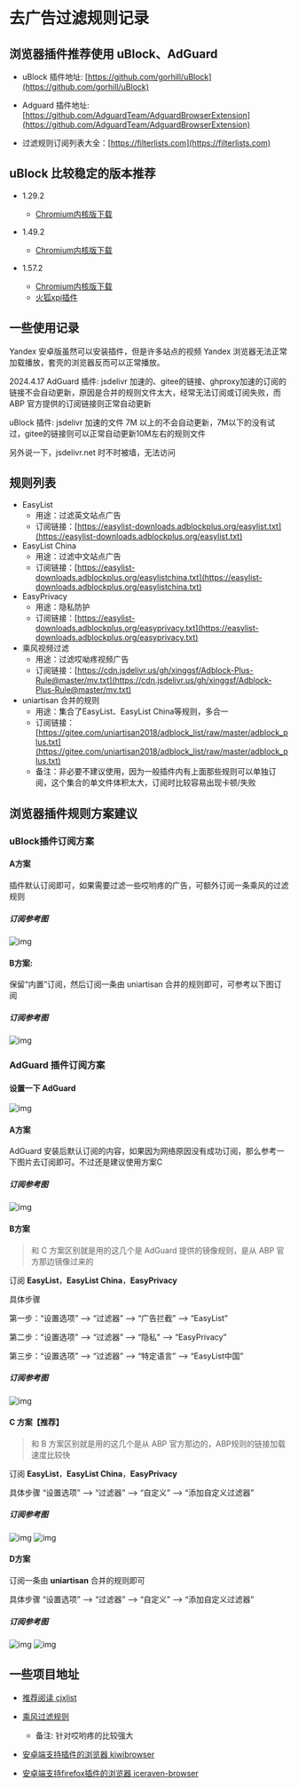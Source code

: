 # 去广告过滤规则记录

## 浏览器插件推荐使用 uBlock、AdGuard

- uBlock 插件地址: [https://github.com/gorhill/uBlock](https://github.com/gorhill/uBlock)

- Adguard 插件地址: [https://github.com/AdguardTeam/AdguardBrowserExtension](https://github.com/AdguardTeam/AdguardBrowserExtension)

- 过滤规则订阅列表大全：[https://filterlists.com](https://filterlists.com)


## uBlock 比较稳定的版本推荐

- 1.29.2
  - [Chromium内核版下载](https://github.com/gorhill/uBlock/releases/download/1.29.2/uBlock0_1.29.2.chromium.zip)

- 1.49.2
  - [Chromium内核版下载](https://github.com/gorhill/uBlock/releases/download/1.49.2/uBlock0_1.49.2.chromium.zip)

- 1.57.2
  - [Chromium内核版下载](https://github.com/gorhill/uBlock/releases/download/1.57.2/uBlock0_1.57.2.chromium.zip)
  - [火狐xpi插件](https://github.com/gorhill/uBlock/releases/download/1.57.2/uBlock0_1.57.2.firefox.signed.xpi)


## 一些使用记录

Yandex 安卓版虽然可以安装插件，但是许多站点的视频 Yandex 浏览器无法正常加载播放，套壳的浏览器反而可以正常播放。

2024.4.17 AdGuard 插件: jsdelivr 加速的、gitee的链接、ghproxy加速的订阅的链接不会自动更新，原因是合并的规则文件太大，经常无法订阅或订阅失败，而 ABP 官方提供的订阅链接则正常自动更新

uBlock 插件: jsdelivr 加速的文件 7M 以上的不会自动更新，7M以下的没有试过，gitee的链接则可以正常自动更新10M左右的规则文件

另外说一下，jsdelivr.net 时不时被墙，无法访问



## 规则列表

- EasyList
  - 用途：过滤英文站点广告
  - 订阅链接：[https://easylist-downloads.adblockplus.org/easylist.txt](https://easylist-downloads.adblockplus.org/easylist.txt)
- EasyList China
  - 用途：过滤中文站点广告
  - 订阅链接：[https://easylist-downloads.adblockplus.org/easylistchina.txt](https://easylist-downloads.adblockplus.org/easylistchina.txt)
- EasyPrivacy
  - 用途：隐私防护
  - 订阅链接：[https://easylist-downloads.adblockplus.org/easyprivacy.txt](https://easylist-downloads.adblockplus.org/easyprivacy.txt)
- 乘风视频过滤
  - 用途：过滤哎呦疼视频广告
  - 订阅链接：[https://cdn.jsdelivr.us/gh/xinggsf/Adblock-Plus-Rule@master/mv.txt](https://cdn.jsdelivr.us/gh/xinggsf/Adblock-Plus-Rule@master/mv.txt)
- uniartisan 合并的规则
  - 用途：集合了EasyList、EasyList China等规则，多合一
  - 订阅链接：[https://gitee.com/uniartisan2018/adblock_list/raw/master/adblock_plus.txt](https://gitee.com/uniartisan2018/adblock_list/raw/master/adblock_plus.txt)
  - 备注：非必要不建议使用，因为一般插件内有上面那些规则可以单独订阅，这个集合的单文件体积太大，订阅时比较容易出现卡顿/失败



## 浏览器插件规则方案建议
### uBlock插件订阅方案

#### A方案

插件默认订阅即可，如果需要过滤一些哎哟疼的广告，可额外订阅一条乘风的过滤规则

##### 订阅参考图

![img](./img/ublock订阅方案A.png)

#### B方案:

保留“内置”订阅，然后订阅一条由 uniartisan 合并的规则即可，可参考以下图订阅

##### 订阅参考图

![img](./img/uBlock订阅方案B.png)

### AdGuard 插件订阅方案

#### 设置一下 AdGuard
![img](./img/AdGuard取消勾选.png)

#### A方案

AdGuard 安装后默认订阅的内容，如果因为网络原因没有成功订阅，那么参考一下图片去订阅即可。不过还是建议使用方案C

##### 订阅参考图

![img](./img/AdGuard方案A.png)


#### B方案

> 和 C 方案区别就是用的这几个是 AdGuard 提供的镜像规则，是从 ABP 官方那边镜像过来的

订阅 **EasyList**，**EasyList China**，**EasyPrivacy**

具体步骤 

第一步：“设置选项” --> “过滤器” --> “广告拦截” --> “EasyList”

第二步：“设置选项” --> “过滤器” --> “隐私” --> “EasyPrivacy”

第三步：“设置选项” --> “过滤器” --> “特定语言” --> “EasyList中国”


##### 订阅参考图

![img](./img/AdGuard方案B.png)

#### C 方案【推荐】

> 和 B 方案区别就是用的这几个是从 ABP 官方那边的，ABP规则的链接加载速度比较快

订阅 **EasyList**，**EasyList China**，**EasyPrivacy**

具体步骤 “设置选项” --> “过滤器” --> “自定义” --> “添加自定义过滤器”

##### 订阅参考图

![img](./img/AdGuard方案C.png)
![img](./img/AdGuard方案C_2.png)


#### D方案

订阅一条由 **uniartisan** 合并的规则即可

具体步骤 “设置选项” --> “过滤器” --> “自定义” --> “添加自定义过滤器”

##### 订阅参考图

![img](./img/AdGuard方案D.png)
![img](./img/AdGuard方案D_2.png)




## 一些项目地址
- [推荐阅读 cjxlist](https://github.com/cjx82630/cjxlist)

- [乘风过滤规则](https://github.com/xinggsf/Adblock-Plus-Rule)
  - 备注: 针对哎哟疼的比较强大

- [安卓端支持插件的浏览器 kiwibrowser](https://github.com/kiwibrowser/src.next)

- [安卓端支持firefox插件的浏览器 iceraven-browser](https://github.com/fork-maintainers/iceraven-browser)

